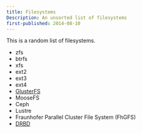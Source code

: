 ```yaml
---
title: Filesystems
Description: An unsorted list of filesystems
first-published: 2014-08-10
---
```


This is a random list of filesystems.

*   zfs
*   btrfs
*   xfs
*   ext2
*   ext3
*   ext4
*   [GlusterFS](/posts/glusterfs/)
*   MooseFS
*   Ceph
*   Lustre
*   Fraunhofer Parallel Cluster File System (FhGFS)
*   [DRBD](/posts/drbd/)
